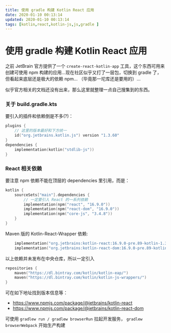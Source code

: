 ```yaml
---
title: 使用 gradle 构建 Kotlin React 应用
date: 2020-01-10 00:13:14
updated: 2020-01-10 00:13:14
tags: [kotlin,react,kotlin-js,js,gradle ]
---
```

# 使用 gradle 构建 Kotlin React 应用

之前 JetBrain 官方提供了一个 `create-react-kotlin-app` 工具，这个东西可用来创建可使用 npm 构建的应用…现在社区似乎又打了一层包，切换到 gradle 了，但看起来底层还是极大的依赖 npm… （毕竟那一坨库还是要用的）…

似乎官方相关的文档还没有出来，那么这里就整理一点自己搜集到的东西。

### 关于 build.gradle.kts

要引入的插件和依赖倒是不多(?)：
```kotlin
plugins {
    // 这里的版本最好和下方统一
    id("org.jetbrains.kotlin.js") version "1.3.60"
}
dependencies {
    implementation(kotlin("stdlib-js"))
}
```

### React 相关依赖

要注意 npm 依赖不能在顶层的 dependencies 里引用，而是：
```kotlin
kotlin {
    sourceSets["main"].dependencies {
        // 一定要引入 React 的一系列依赖
        implementation(npm("react", "16.9.0"))
        implementation(npm("react-dom", "16.9.0"))
        implementation(npm("core-js", "3.4.8"))
    }
}
```


Maven 版的 Kotlin-React-Wrapper 依赖:
```kotlin
    implementation("org.jetbrains:kotlin-react:16.9.0-pre.89-kotlin-1.3.60")
    implementation("org.jetbrains:kotlin-react-dom:16.9.0-pre.89-kotlin-1.3.60")
```
以上依赖并未发布在中央仓库，所以一定引入
```kotlin
repositories {
    maven("https://dl.bintray.com/kotlin/kotlin-eap/")
    maven("https://dl.bintray.com/kotlin/kotlin-js-wrappers/")
}
```

可在如下地址找到版本信息等：
- https://www.npmjs.com/package/@jetbrains/kotlin-react
- https://www.npmjs.com/package/@jetbrains/kotlin-react-dom

可使用 `gradlew run / gradlew browserRun` 拉起开发服务， `gradlew browserWebpack` 开始生产构建
